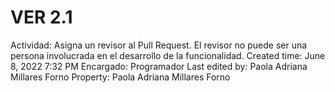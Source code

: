 # VER 2.1

Actividad: Asigna un revisor al Pull Request. El revisor no puede ser una persona involucrada en el desarrollo de la funcionalidad.
Created time: June 8, 2022 7:32 PM
Encargado: Programador
Last edited by: Paola Adriana Millares Forno
Property: Paola Adriana Millares Forno